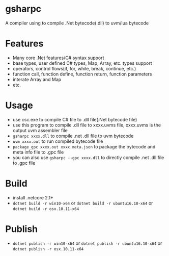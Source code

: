 ﻿gsharpc
=============

A compiler using to compile .Net bytecode(.dll) to uvm/lua bytecode

# Features

* Many core .Net features/C# syntax support
* base types, user defined C# types, Map, Array, etc. types support
* operators, control flows(if, for, while, break, continue, etc.)
* function call, function define, function return, function parameters
* interate Array and Map
* etc.


# Usage

* use csc.exe to compile C# file to .dll file(.Net bytecode file)
* use this program to compile .dll file to xxxx.uvms file, xxxx.uvms is the output uvm assembler file
* `gsharpc xxxx.dll` to compile .net .dll file to uvm bytecode
* `uvm xxxx.out` to run compiled bytecode file
* `package_gpc xxxx.out xxxx.meta.json` to package the bytecode and meta info file to .gpc file
* you can also use `gsharpc --gpc xxxx.dll` to directly compile .net .dll file to .gpc file

# Build

* install .netcore 2.1+
* `dotnet build -r win10-x64` or `dotnet build -r ubuntu16.10-x64` or `dotnet build -r osx.10.11-x64`

# Publish
* `dotnet publish -r win10-x64` or `dotnet publish -r ubuntu16.10-x64` or `dotnet publish -r osx.10.11-x64`
